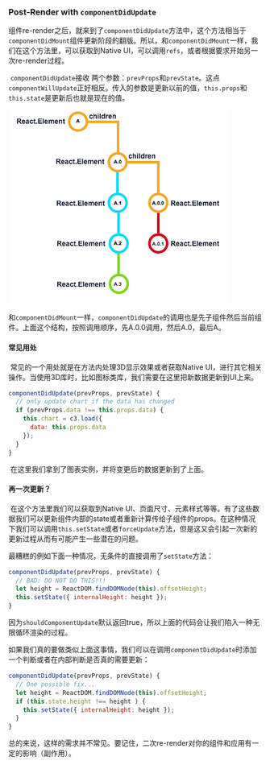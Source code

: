 ### Post-Render with `componentDidUpdate`

​	组件re-render之后，就来到了`componentDidUpdate`方法中，这个方法相当于`componentDidMount`组件更新阶段的翻版。所以，和`componentDidMount`一样，我们在这个方法里，可以获取到Native UI，可以调用`refs`，或者根据要求开始另一次re-render过程。

​	`componentDidUpdate`接收 两个参数：`prevProps`和`prevState`。这点`componentWillUpdate`正好相反。传入的参数是更新以前的值，`this.props`和`this.state`是更新后也就是现在的值。

![re-render](./img/201807111924.png)

​	和`componentDidMount`一样，`componentDidUpdate`的调用也是先子组件然后当前组件。上面这个结构，按照调用顺序，先A.0.0调用，然后A.0，最后A。

#### 常见用处

​	常见的一个用处就是在方法内处理3D显示效果或者获取Native UI，进行其它相关操作。当使用3D库时，比如图标类库，我们需要在这里把新数据更新到UI上来。

```javascript
componentDidUpdate(prevProps, prevState) {
  // only update chart if the data has changed
  if (prevProps.data !== this.props.data) {
    this.chart = c3.load({
      data: this.props.data
    });
  }
}
```

​	在这里我们拿到了图表实例，并将变更后的数据更新到了上面。

#### 再一次更新？

​	在这个方法里我们可以获取到Native UI、页面尺寸、元素样式等等。有了这些数据我们可以更新组件内部的state或者重新计算传给子组件的props。在这种情况下我们可以调用`this.setState`或者`forceUpdate`方法，但是这又会引起一次新的更新过程从而有可能产生一些潜在的问题。

​	最糟糕的例如下面一种情况，无条件的直接调用了`setState`方法：

```javascript
componentDidUpdate(prevProps, prevState) {
  // BAD: DO NOT DO THIS!!!
  let height = ReactDOM.findDOMNode(this).offsetHeight;
  this.setState({ internalHeight: height });
}
```

​	因为`shouldComponentUpdate`默认返回true，所以上面的代码会让我们陷入一种无限循环渲染的过程。

​	如果我们真的要做类似上面这事情，我们可以在调用`componentDidUpdate`时添加一个判断或者在内部判断是否真的需要更新：

```javascript
componentDidUpdate(prevProps, prevState) {
  // One possible fix...
  let height = ReactDOM.findDOMNode(this).offsetHeight;
  if (this.state.height !== height ) {
    this.setState({ internalHeight: height });
  }
}
```

​	总的来说，这样的需求并不常见。要记住，二次re-render对你的组件和应用有一定的影响（副作用）。